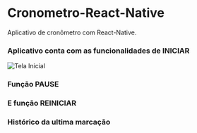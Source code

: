 # Cronometro-React-Native
Aplicativo de cronômetro com React-Native.


### Aplicativo conta com as funcionalidades de INICIAR

![Tela Inicial](https://i.ibb.co/ZxLnWw2/Tela-inicial.png)

### Função PAUSE


### E função REINICIAR


### Histórico da ultima marcação

